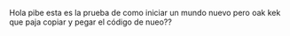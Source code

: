 Hola pibe esta es la prueba de como iniciar un mundo nuevo
pero oak
kek
que paja copiar y pegar el código de nueo??
